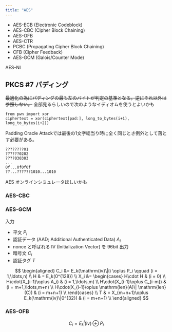 ```yaml
---
title: "AES"
---
```


- AES-ECB (Electronic Codeblock)
- AES-CBC (Cipher Block Chaining)
- AES-OFB
- AES-CTR
- PCBC (Propagating Cipher Block Chaining)
- CFB (Cipher Feedback)
- AES-GCM (Galois/Counter Mode)

AES-NI

## PKCS #7 パディング
~~最適化の為にパディングの最も左のバイトが判定の基準となる。逆にそれ以外は参照しない。~~
全部見るらしいので次のようなイディオムを使うとよいかも
```
from pwn import xor
ciphertext = xor(ciphertext[pad:], long_to_bytes(i+1), long_to_bytes(i+2))
```

Padding Oracle Attackでは最後の1文字総当り時に全く同じとき例外として落とす必要がある。

```
????????01
??????0202
????030303
...
0f...0f0f0f
??...??????1010...1010
```

AES オンラインシミュレータほしいかも

### AES-CBC
### AES-GCM
入力
- 平文 $P_i$
- 認証データ (AAD; Additional Authenticated Data) $A_i$
- nonce と呼ばれる IV (Initialization Vector) を 96bit
出力
- 暗号文 $C_i$
- 認証タグ $T$


$$
\begin{aligned}
C_i &= E_k(\mathrm{iv}\|i) \oplus P_i \qquad (i = 1,\ldots,n) \\
H & = E_k(0^{128}) \\
X_i &= \begin{cases}
H\cdot H & (i = 0) \\
H\cdot(X_{i-1}\oplus A_i) & (i = 1,\ldots,m) \\
H\cdot(X_{i-1}\oplus C_{i-m}) & (i = m+1,\ldots,m+n) \\
H\cdot(X_{i-1}\oplus \mathrm{len}(A)\| \mathrm{len}(C)) & (i = m+n+1) \\
\end{cases} \\
T & = X_{m+n+1}\oplus E_k(\mathrm{iv}\|0^{32}) & (i = m+n+1) \\
\end{aligned}
$$

### AES-OFB

$$
C_i = E_k^i(\mathrm{iv})\oplus P_i
$$

